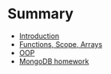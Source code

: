 # Summary

* [Introduction](README.md)
* [Functions, Scope, Arrays](functions-scope-arrays.md)
* [OOP](oop.md)
* [MongoDB homework](mongodb-homework.md)

